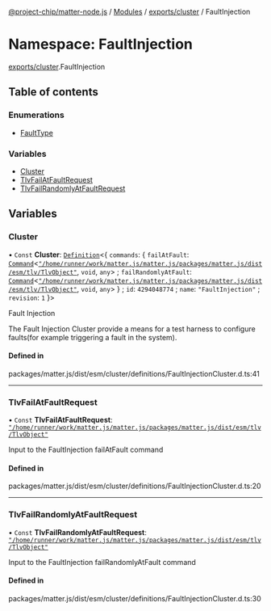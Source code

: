 [@project-chip/matter-node.js](../README.md) / [Modules](../modules.md) / [exports/cluster](exports_cluster.md) / FaultInjection

# Namespace: FaultInjection

[exports/cluster](exports_cluster.md).FaultInjection

## Table of contents

### Enumerations

- [FaultType](../enums/exports_cluster.FaultInjection.FaultType.md)

### Variables

- [Cluster](exports_cluster.FaultInjection.md#cluster)
- [TlvFailAtFaultRequest](exports_cluster.FaultInjection.md#tlvfailatfaultrequest)
- [TlvFailRandomlyAtFaultRequest](exports_cluster.FaultInjection.md#tlvfailrandomlyatfaultrequest)

## Variables

### Cluster

• `Const` **Cluster**: [`Definition`](exports_cluster.ClusterFactory.md#definition)\<\{ `commands`: \{ `failAtFault`: [`Command`](../interfaces/exports_cluster.Command.md)\<[`"/home/runner/work/matter.js/matter.js/packages/matter.js/dist/esm/tlv/TlvObject"`](exports_session._internal_.__home_runner_work_matter_js_matter_js_packages_matter_js_dist_esm_tlv_TlvObject_.md), `void`, `any`\> ; `failRandomlyAtFault`: [`Command`](../interfaces/exports_cluster.Command.md)\<[`"/home/runner/work/matter.js/matter.js/packages/matter.js/dist/esm/tlv/TlvObject"`](exports_session._internal_.__home_runner_work_matter_js_matter_js_packages_matter_js_dist_esm_tlv_TlvObject_.md), `void`, `any`\>  } ; `id`: ``4294048774`` ; `name`: ``"FaultInjection"`` ; `revision`: ``1``  }\>

Fault Injection

The Fault Injection Cluster provide a means for a test harness to configure faults(for example triggering a
fault in the system).

#### Defined in

packages/matter.js/dist/esm/cluster/definitions/FaultInjectionCluster.d.ts:41

___

### TlvFailAtFaultRequest

• `Const` **TlvFailAtFaultRequest**: [`"/home/runner/work/matter.js/matter.js/packages/matter.js/dist/esm/tlv/TlvObject"`](exports_session._internal_.__home_runner_work_matter_js_matter_js_packages_matter_js_dist_esm_tlv_TlvObject_.md)

Input to the FaultInjection failAtFault command

#### Defined in

packages/matter.js/dist/esm/cluster/definitions/FaultInjectionCluster.d.ts:20

___

### TlvFailRandomlyAtFaultRequest

• `Const` **TlvFailRandomlyAtFaultRequest**: [`"/home/runner/work/matter.js/matter.js/packages/matter.js/dist/esm/tlv/TlvObject"`](exports_session._internal_.__home_runner_work_matter_js_matter_js_packages_matter_js_dist_esm_tlv_TlvObject_.md)

Input to the FaultInjection failRandomlyAtFault command

#### Defined in

packages/matter.js/dist/esm/cluster/definitions/FaultInjectionCluster.d.ts:30
